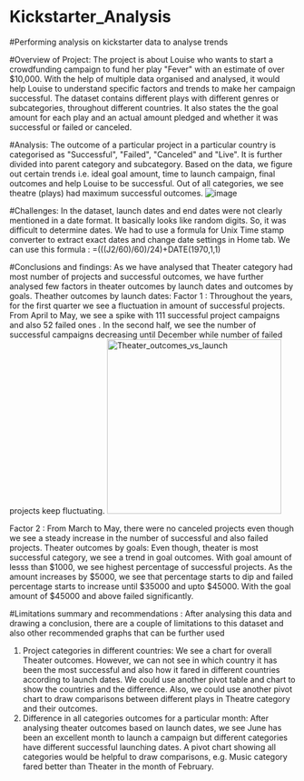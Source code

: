 # Kickstarter_Analysis
#Performing analysis on kickstarter data to analyse trends

#Overview of Project:
The project is about Louise who wants to start a crowdfunding campaign to fund her play "Fever" with an estimate of over $10,000. With the help of multiple data organised and analysed, it would help Louise to understand specific factors and trends to make her campaign successful. The dataset contains different plays with different genres or subcategories, throughout different countries. It also states the the goal amount for each play and an actual amount pledged and whether it was successful or failed or canceled.

#Analysis:
The outcome of a particular project in a particular country is categorised as "Successful", "Failed", "Canceled" and "Live". It is further divided into parent category and subcategory. Based on the data, we figure out certain trends i.e. ideal goal amount, time to launch campaign, final outcomes and help Louise to be successful. Out of all categories, we see theatre (plays) had maximum successful outcomes.
![image](https://user-images.githubusercontent.com/86980240/131529104-d78676db-f7bd-4ae8-9ada-583a68e4895a.png)

#Challenges:
In the dataset, launch dates and end dates were not clearly mentioned in a date format. It basically looks like random digits. So, it was difficult to determine dates. We had to use a formula for Unix Time stamp converter to extract exact dates and change date settings in Home tab. We can use this formula : =(((J2/60)/60)/24)+DATE(1970,1,1)

#Conclusions and findings:
As we have analysed that Theater category had most number of projects and successful outcomes, we have further analysed few factors in theater outcomes by launch dates and outcomes by goals.
Theather outcomes by launch dates:
Factor 1 : Throughout the years, for the first quarter we see a fluctuation in amount of successful projects. From April to May, we see a spike with 111 successful project campaigns and also 52 failed ones . In the second half, we see the number of successful campaigns decreasing until December while number of failed projects keep fluctuating.
<img width="307" alt="Theater_outcomes_vs_launch" src="https://user-images.githubusercontent.com/86980240/131767244-a42d04f6-1098-4a21-ae37-6c747fb6367f.png">

Factor 2 : From March to May, there were no canceled projects even though we see a steady increase in the number of successful and also failed projects.
Theater outcomes by goals: 
Even though, theater is most successful category, we see a trend in goal outcomes. With goal amount of lesss than $1000, we see highest percentage of successful projects. As the amount increases by $5000, we see that percentage starts to dip and failed percentage starts to increase until $35000 and upto $45000. With the goal amount of $45000 and above failed significantly.

#Limitations summary and recommendations : 
After analysing this data and drawing a conclusion, there are a couple of limitations to this dataset and also other recommended graphs that can be further used  
1) Project categories in different countries:
We see a chart for overall Theater outcomes. However, we can not see in which country it has been the most successful and also how it fared in different countries according to launch dates. We could use another pivot table and chart to show the countries and the difference. Also, we could use another pivot chart to draw comparisons between different plays in Theatre category and their outcomes.
2) Difference in all categories outcomes for a particular month:
After analysing theater outcomes based on launch dates, we see June has been an excellent month to launch a campaign but different categories have different successful launching dates. A pivot chart showing all categories would be helpful to draw comparisons, e.g. Music category fared better than Theater in the month of February. 

